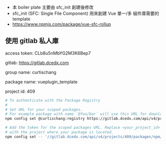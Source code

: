 

- 本 boiler plate 主要由 sfc_init 創建後修改
- sfc_init (SFC: Single File Component) 用來創建 Vue 單一/多 組件庫需要的 template
- https://www.npmjs.com/package/vue-sfc-rollup


## 使用 gitlab 私人庫

access token: CLb8u5nMbYG2M3K6Bep7

gitlab: https://gitlab.dcedx.com

group name: curtischang

package name: vueplugin_template

project id: 409

```bash
# To authenticate with the Package Registry
#
# Set URL for your scoped packages.
# For example package with name `@foo/bar` will use this URL for download
npm config set @curtischang:registry https://gitlab.dcedx.com/api/v4/projects/409/packages/npm/

# Add the token for the scoped packages URL. Replace <your_project_id>
# with the project where your package is located.
npm config set -- '//gitlab.dcedx.com/api/v4/projects/409/packages/npm/:_authToken' "CLb8u5nMbYG2M3K6Bep7"





```

